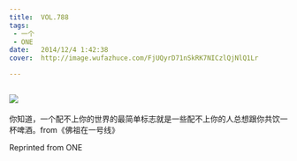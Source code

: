```yaml
---
title:	VOL.788
tags:
 - 一个
 - ONE
date:	2014/12/4 1:42:38
cover:	http://image.wufazhuce.com/FjUQyrD71nSkRK7NICzlQjNlQ1Lr

---
```

![](http://image.wufazhuce.com/FjUQyrD71nSkRK7NICzlQjNlQ1Lr)
---

你知道，一个配不上你的世界的最简单标志就是一些配不上你的人总想跟你共饮一杯啤酒。from《佛祖在一号线》
 
Reprinted from ONE
